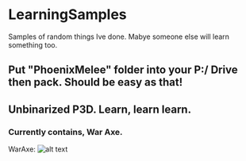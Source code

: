 # LearningSamples
Samples of random things Ive done. Mabye someone else will learn something too.

## Put "PhoenixMelee" folder into your P:/ Drive then pack. Should be easy as that!
## Unbinarized P3D. Learn, learn learn.

### Currently contains, War Axe.

WarAxe:
![alt text](https://i.imgur.com/JqXdR76.png "ObjectBuilderModel")
